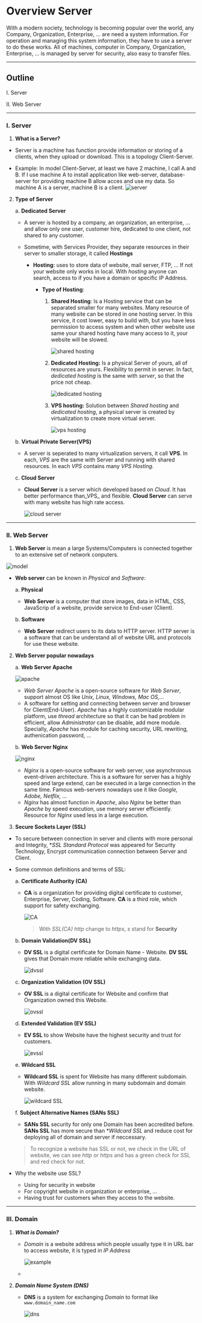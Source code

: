 # Overview Server

With a modern society, technology is becoming popular over the world, any Company, Organization, Enterprise, ... are need a system information. For operation and managing this system information, they have to use a server to do these works. All of machines, computer in Company, Organization, Enterprise, ... is managed by server for security, also easy to transfer files.

***

## Outline

<a href='#Section1' style='text-decoration: none'>I. Server</a>

<a href='#Section2' style='text-decoration: none'>II. Web Server</a>

___

<div id='Section1'></div>

### I. Server

1. **What is a Server?**


- Server is a machine has function provide information or storing of a clients, when they upload or download. This is a topology Client-Server.

- Example: In model Client-Server, at least we have 2 machine, I call A and B. If I use machine A to install application like web-server, database-server for providing machine B allow acces and use my data. So machine A is a server, machine B is a client.
    ![server](images/Web_server/server.png)

2. **Type of Server**

    a. **Dedicated Server** 
    - A server is hosted by a company, an organization, an enterprise, ... and allow  only one user, customer hire, dedicated to one client, not shared to any customer.
    - Sometime, with Services Provider, they separate resources in their server to smaller storage, it called **Hostings**

        * __Hosting:__ uses to store data of website, mail server, FTP, ... If not your website only works in local. With _hosting_ anyone can search, access to if you have a domain or specific IP Address.

            * __Type of Hosting__:

                1. **Shared Hosting**: Is a Hosting service that can be separated smaller for many websites. Many resource of many website can be stored in one hosting server. In this service, it cost lower, easy to build with, but you have less permission to access system and when other website use same your shared hosting have many access to it, your website will be slowed.

                    ![shared hosting](images/Web_server/share_hosting.png)
                2. **Dedicated Hosting:** Is a physical Server of yours, all of resources are yours. Flexibility to permit in server. In fact, _dedicated hosting_ is the same with _server_, so that the price not cheap. 

                    ![dedicated hosting](images/Web_server/dedi-hosting.png)
                3. **VPS hosting:** Solution between _Shared hosting_ and _dedicated hosting_, a physical server is created by virtualization to create more virtual server.

                    ![vps hosting](images/Web_server/vps-hosting.png)


    b. **Virtual Private Server(VPS)**
    - A server is seperated to many virtualization servers, it call **VPS**. In each, _VPS_ are the same with Server and running with shared resources. In each _VPS_ contains many _VPS Hosting_.

    c. **Cloud Server**
    - **Cloud Server** is a server which developed based on _Cloud_. It has better performance than_VPS_ and flexible. **Cloud Server** can serve with many website has high rate access.

        ![cloud server](images/Web_server/cloud.png)

___

<div id='Section2'></div>

### II. Web Server

1. **Web Server** is mean a large Systems/Computers is connected together to an extensive set of network conputers.

![model](images/Web_server/model.png)

- **Web server** can be known in _Physical_ and _Software_:

    a. **Physical** 
    - **Web Server** is a computer that store images, data in HTML, CSS, JavaScrip of a website, provide service to End-user (Client).

    b. **Software**
    - **Web Server** redirect users to its data to HTTP server. HTTP server is a software that can be understand all of website URL and protocols for use these website.

2. **Web Server popular nowadays**

    a. **Web Server Apache**

    ![apache](images/Web_server/webserver/apache.png)
    - _Web Server Apache_ is a open-source software for _Web Server_, support almost OS like _Unix, Linux, Windows, Mac OS,..._
    - A software for setting and connecting between server and browser for Client(End-User). *Apache* has a highly customizable modular platform, use _thread_ architecture so that it can be had problem in efficient, allow _Administrator_ can be disable, add more module. Specially, _Apache_ has module for caching security, URL rewriting, authenication password, ... 

    b. **Web Server Nginx**
    
    ![nginx](images/Web_server/webserver/nginx.png)
    - *Nginx* is a open-source software for web server, use asynchronous event-driven architecture. This is a software for server has a highly speed and large extend, can be executed in a large connection in the same time. Famous web-servers nowadays use it like *Google, Adobe, Netflix, ...* 
    - *Nginx* has almost function in *Apache*, also *Nginx* be better than *Apache* by speed execution, use memory server efficiently. Resource for *Nginx* used less in a large execution.

3. **Secure Sockets Layer (SSL)**

- To secure between connection in server and clients with more personal and Integrity, **SSL Standard Protocol* was appeared for Security Technology, Encrypt communication connection between Server and Client.
- Some common definitions and terms of SSL:

    a. **Certificate Authority (CA)**
    - **CA** is a organization for providing digital certificate to customer, Enterprise, Server, Coding, Software. **CA** is a third role, which support for safety exchanging.

        ![CA](images/Web_server/ssl/ca.png)
        > With *SSL(CA)* _http_ change to *https*, *s* stand for **Security**

    b. **Domain Validation(DV SSL)**
    - **DV SSL** is a digital certificate for Domain Name - Website. **DV SSL** gives that Domain more reliable while exchanging data.

        ![dvssl](images/Web_server/ssl/dvssl.png)

    c. **Organization Validation (OV SSL)**
    - **OV SSL** is a digital certificate for Website and confirm that Organization owned this Website.

        ![ovssl](images/Web_server/ssl/ovssl.png)

    d. **Extended Validation (EV SSL)**
    - **EV SSL** to show Website have the highest security and trust for customers.

        ![evssl](images/Web_server/ssl/evssl.png)

    e. **Wildcard SSL**
    - **Wildcard SSL** is spent for Website has many different subdomain. With _Wildcard SSL_ allow running in many subdomain and domain website.

        ![wildcard SSL](images/Web_server/ssl/wildcard.png)

    f. **Subject Alternative Names (SANs SSL)**
    - **SANs SSL** security for only one Domain has been accredited before. **SANs SSL** has more secure than **Wildcard SSL* and reduce cost for deploying all of domain and server if neccessary.

  > To recognize a website has SSL or not, we check in the URL of website, we can see _http_ or _https_ and has a green check for SSL and red check for not.

- Why the website use SSL? 

    * Using for security in website 
    * For copyright website in organization or enterprise, ...
    * Having trust for customers when they access to the website.

___

### III. Domain

1. ***What is Domain?***
   - _Domain_ is a website address which people usually type it in URL bar to access website, it is typed in _IP Address_

        ![example](images/Web_server/domain/example.png)

    - 

2. ***Domain Name System (DNS)***

     - **DNS** is a system for exchanging _Domain_ to format like `www.domain_name.com` 

        ![dns](images/Web_server/domain/dns.png)